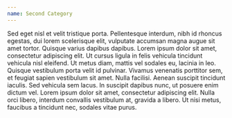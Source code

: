 ```yaml
---
name: Second Category
---
```


<p>
	Sed eget nisl et velit tristique porta. Pellentesque interdum, nibh id rhoncus egestas, dui lorem scelerisque elit, vulputate accumsan magna augue sit amet tortor. Quisque varius dapibus dapibus. Lorem ipsum dolor sit amet, consectetur adipiscing elit. Ut cursus ligula in felis vehicula tincidunt vehicula nisl eleifend. Ut metus diam, mattis vel sodales eu, lacinia in leo. Quisque vestibulum porta velit id pulvinar. Vivamus venenatis porttitor sem, et feugiat sapien vestibulum sit amet. Nulla facilisi. Aenean suscipit tincidunt iaculis. Sed vehicula sem lacus. In suscipit dapibus nunc, ut posuere enim dictum vel. Lorem ipsum dolor sit amet, consectetur adipiscing elit. Nulla orci libero, interdum convallis vestibulum at, gravida a libero. Ut nisi metus, faucibus a tincidunt nec, sodales vitae purus.
</p>